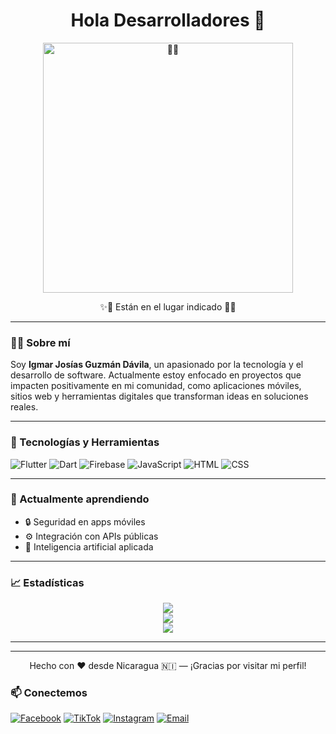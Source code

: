 <h1 align="center">Hola Desarrolladores 👋</h1>
<p align="center">
  <img src="https://camo.githubusercontent.com/5b67f37123426c45f508014eb576e887f66b5985f967136700d2550af685d1b8/68747470733a2f2f6d656469612e74656e6f722e636f6d2f3572792d3230306845724d41414141642f6861636b65722d6861636b65722d6d616e2e676966" alt="👾👾" width="400" />
</p>


<p align="center">✨👾 Están en el lugar indicado 👾✨</p>

---


### 👨‍💻 Sobre mí

Soy **Igmar Josías Guzmán Dávila**, un apasionado por la tecnología y el desarrollo de software. Actualmente estoy enfocado en proyectos que impacten positivamente en mi comunidad, como aplicaciones móviles, sitios web y herramientas digitales que transforman ideas en soluciones reales.

---

### 🚀 Tecnologías y Herramientas

![Flutter](https://img.shields.io/badge/-Flutter-02569B?logo=flutter&logoColor=white&style=for-the-badge)
![Dart](https://img.shields.io/badge/-Dart-0175C2?logo=dart&logoColor=white&style=for-the-badge)
![Firebase](https://img.shields.io/badge/-Firebase-FFCA28?logo=firebase&logoColor=black&style=for-the-badge)
![JavaScript](https://img.shields.io/badge/-JavaScript-F7DF1E?logo=javascript&logoColor=black&style=for-the-badge)
![HTML](https://img.shields.io/badge/-HTML5-E34F26?logo=html5&logoColor=white&style=for-the-badge)
![CSS](https://img.shields.io/badge/-CSS3-1572B6?logo=css3&logoColor=white&style=for-the-badge)

---

### 🌱 Actualmente aprendiendo

- 🔒 Seguridad en apps móviles
- ⚙️ Integración con APIs públicas
- 🧠 Inteligencia artificial aplicada

---

### 📈 Estadísticas

<p align="center">
  <img src="https://github-readme-stats.vercel.app/api?username=IgmarGD&show_icons=true&theme=tokyonight" />
  <br/>
  <img src="https://github-readme-streak-stats.herokuapp.com/?user=IgmarGD&theme=tokyonight" />
  <br/>
  <img src="https://github-readme-stats.vercel.app/api/top-langs/?username=IgmarGD&layout=compact&theme=tokyonight" />
</p>



---
---

<p align="center">Hecho con ❤️ desde Nicaragua 🇳🇮 — ¡Gracias por visitar mi perfil!</p>




### 📫 Conectemos

[![Facebook](https://img.shields.io/badge/-Facebook-1877F2?logo=facebook&logoColor=white&style=for-the-badge)]()
[![TikTok](https://img.shields.io/badge/-TikTok-000000?logo=tiktok&logoColor=white&style=for-the-badge)]()
[![Instagram](https://img.shields.io/badge/-Instagram-E4405F?logo=instagram&logoColor=white&style=for-the-badge)]()
[![Email](https://img.shields.io/badge/-Email-D14836?logo=gmail&logoColor=white&style=for-the-badge)]()
